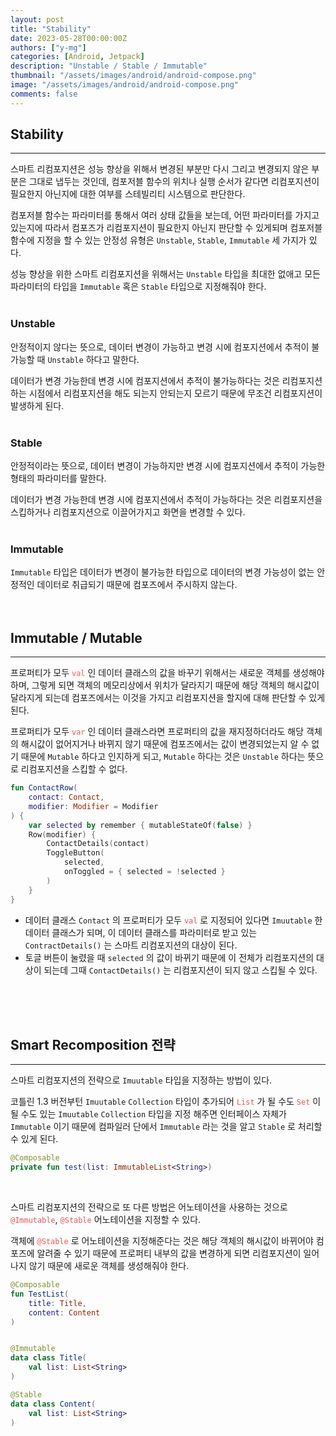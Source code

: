 ```yaml
---
layout: post
title: "Stability"
date: 2023-05-28T00:00:00Z
authors: ["y-mg"]
categories: [Android, Jetpack]
description: "Unstable / Stable / Immutable"
thumbnail: "/assets/images/android/android-compose.png"
image: "/assets/images/android/android-compose.png"
comments: false
---
```


## Stability
***
스마트 리컴포지션은 성능 향상을 위해서 변경된 부분만 다시 그리고 변경되지 않은 부분은 그대로 냅두는 것인데, 컴포저블 함수의 위치나 실행 순서가 같다면 리컴포지션이 필요한지 아닌지에 대한 여부를 스테빌리티 시스템으로 판단한다.
<br/>

컴포저블 함수는 파라미터를 통해서 여러 상태 값들을 보는데, 어떤 파라미터를 가지고 있는지에 따라서 컴포즈가 리컴포지션이 필요한지 아닌지 판단할 수 있게되며 컴포저블 함수에 지정을 할 수 있는 안정성 유형은 `Unstable`, `Stable`, `Immutable` 세 가지가 있다.
<br/>

성능 향상을 위한 스마트 리컴포지션을 위해서는 `Unstable` 타입을 최대한 없애고 모든 파라미터의 타입을 `Immutable` 혹은 `Stable` 타입으로 지정해줘야 한다.
<br/>
<br/>

### Unstable
안정적이지 않다는 뜻으로, 데이터 변경이 가능하고 변경 시에 컴포지션에서 추적이 불가능할 때 `Unstable` 하다고 말한다.
<br/>

데이터가 변경 가능한데 변경 시에 컴포지션에서 추적이 불가능하다는 것은 리컴포지션하는 시점에서 리컴포지션을 해도 되는지 안되는지 모르기 때문에 무조건 리컴포지션이 발생하게 된다.
<br/>
<br/>

### Stable
안정적이라는 뜻으로, 데이터 변경이 가능하지만 변경 시에 컴포지션에서 추적이 가능한 형태의 파라미터를 말한다.
<br/>

데이터가 변경 가능한데 변경 시에 컴포지션에서 추적이 가능하다는 것은 리컴포지션을 스킵하거나 리컴포지션으로 이끌어가지고 화면을 변경할 수 있다.
<br/>
<br/>

### Immutable
`Immutable` 타입은 데이터가 변경이 불가능한 타입으로 데이터의 변경 가능성이 없는 안정적인 데이터로 취급되기 때문에 컴포즈에서 주시하지 않는다.
<br/>
<br/>
<br/>



## Immutable / Mutable
***
프로퍼티가 모두 <code style="color: #eb5657;">val</code> 인 데이터 클래스의 값을 바꾸기 위해서는 새로운 객체를 생성해야 하며, 그렇게 되면 객체의 메모리상에서 위치가 달라지기 때문에 해당 객체의 해시값이 달라지게 되는데 컴포즈에서는 이것을 가지고 리컴포지션을 할지에 대해 판단할 수 있게 된다.
<br/>

프로퍼티가 모두 <code style="color: #eb5657;">var</code> 인 데이터 클래스라면 프로퍼티의 값을 재지정하더라도 해당 객체의 해시값이 없어지거나 바뀌지 않기 때문에 컴포즈에서는 값이 변경되었는지 알 수 없기 때문에 `Mutable` 하다고 인지하게 되고, `Mutable` 하다는 것은 `Unstable` 하다는 뜻으로 리컴포지션을 스킵할 수 없다.
<br/>

```kotlin
fun ContactRow(
    contact: Contact,
    modifier: Modifier = Modifier
) {
    var selected by remember { mutableStateOf(false) }
    Row(modifier) {
        ContactDetails(contact)
        ToggleButton(
            selected,
            onToggled = { selected = !selected }
        )
    }
}
```
- 데이터 클래스 `Contact` 의 프로퍼티가 모두 <code style="color: #eb5657;">val</code> 로 지정되어 있다면 `Imuutable` 한 데이터 클래스가 되며, 이 데이터 클래스를 파라미터로 받고 있는 `ContractDetails()` 는 스마트 리컴포지션의 대상이 된다.
- 토글 버튼이 눌렸을 때 `selected` 의 값이 바뀌기 때문에 이 전체가 리컴포지션의 대상이 되는데 그때 `ContactDetails()` 는 리컴포지션이 되지 않고 스킵될 수 있다.
<br/>
<br/>
<br/>



## Smart Recomposition 전략
***
스마트 리컴포지션의 전략으로 `Imuutable` 타입을 지정하는 방법이 있다. 
<br/>

코틀린 1.3 버전부턴 `Imuutable` `Collection` 타입이 추가되어 <code style="color: #eb5657;">List</code> 가 될 수도 <code style="color: #eb5657;">Set</code> 이 될 수도 있는 `Imuutable` `Collection` 타입을 지정 해주면 인터페이스 자체가 `Immutable` 이기 때문에 컴파일러 단에서 `Immutable` 라는 것을 알고 `Stable` 로 처리할 수 있게 된다.
<br/>

```kotlin
@Composable
private fun test(list: ImmutableList<String>)
```
<br/>

스마트 리컴포지션의 전략으로 또 다른 방법은 어노테이션을 사용하는 것으로 <code style="color: #eb5657;">@Immutable</code>, <code style="color: #eb5657;">@Stable</code> 어노테이션을 지정할 수 있다.
<br/>

객체에 <code style="color: #eb5657;">@Stable</code> 로 어노테이션을 지정해준다는 것은 해당 객체의 해시값이 바뀌어야 컴포즈에 알려줄 수 있기 때문에 프로퍼티 내부의 값을 변경하게 되면 리컴포지션이 일어나지 않기 때문에 새로운 객체를 생성해줘야 한다.
<br/>

```kotlin
@Composable
fun TestList(
    title: Title,
    content: Content 
)


@Immutable
data class Title(
    val list: List<String>
)

@Stable
data class Content(
    val list: List<String>
)
```